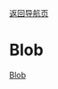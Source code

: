 [返回导航页](https://cqzhen.github.io/blog.html "导航页面")

# Blob

[Blob](https://developer.mozilla.org/zh-CN/docs/Web/API/Blob "Blob Page")



